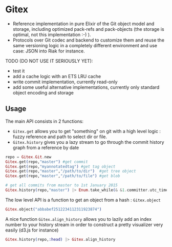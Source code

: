 Gitex
=======

- Reference implementation in pure Elixir of the Git object model and storage,
  including optimized pack-refs and pack-objects (the storage is optimal, not this implementation :-) ).
- Protocols over Git codec and backend to customize them and reuse the same
  versioning logic in a completely different environment and use case: JSON
  into Riak for instance.

TODO (DO NOT USE IT SERIOUSLY YET):

- test it
- add a cache logic with an ETS LRU cache 
- write commit implementation, currently read-only
- add some useful alternative implementations, currently only standard object
  encoding and storage

## Usage

The main API consists in 2 functions:

- `Gitex.get` allows you to get "something" on git with a high level logic :
  fuzzy reference and path to select dir or file.
- `Gitex.history` gives you a lazy stream to go through the commit history graph from
  a reference by date

```elixir
repo = Gitex.Git.new
Gitex.get(repo,"master") #get commit
Gitex.get(repo,"myannotatedtag") #get tag object
Gitex.get(repo,"master","/path/to/dir")  #get tree object
Gitex.get(repo,"master","/path/to/file") #get blob

# get all commits from master to 1st January 2015
Gitex.history(repo,"master") |> Enum.take_while(& &1.committer.utc_time > {{2015,1,1},{0,0,0}})
```

The low level API is a function to get an object from a hash : `Gitex.object`

```elixir
Gitex.object("abbabef2512234112311923874")
```

A nice function `Gitex.align_history` allows you to lazily add an index number to your
history stream in order to construct a pretty visualizer very easily (d3.js for instance)

```elixir
Gitex.history(repo,:head) |> Gitex.align_history
```
